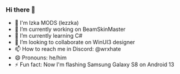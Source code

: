### Hi there 👋

- 💊 I'm lzka MODS (lezzka)
- 🔭 I’m currently working on BeamSkinMaster
- 🌱 I’m currently learning C#
- 👯 I’m looking to collaborate on WinUI3 designer
- 📫 How to reach me in Discord: @wrxhate
- 😄 Pronouns: he/him
- ⚡ Fun fact: Now I'm flashing Samsung Galaxy S8 on Android 13
